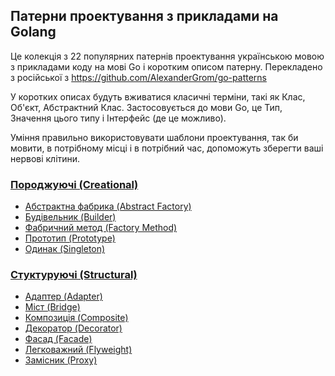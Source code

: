 ## Патерни проектування з прикладами на Golang

Це колекція з 22 популярних патернів проектування українською мовою з прикладами коду на мові Go і коротким описом 
патерну.
Перекладено з російської з https://github.com/AlexanderGrom/go-patterns

У коротких описах будуть вживатися класичні терміни, такі як Клас, Об'єкт, Абстрактний Клас. Застосовується до мови Go, це Тип, Значення цього типу і Інтерфейс (де це можливо).

Уміння правильно використовувати шаблони проектування, так би мовити, в потрібному місці і в потрібний час, допоможуть зберегти ваші нервові клітини.

### [Породжуючі (Creational)](Creational)

* [Абстрактна фабрика (Abstract Factory)](Creational/AbstractFactory)
* [Будівельник (Builder)](Creational/Builder)
* [Фабричний метод (Factory Method)](Creational/FactoryMethod)
* [Прототип (Prototype)](Creational/Prototype)
* [Одинак (Singleton)](Creational/Singleton)

### [Стуктуруючі (Structural)](Structural)

* [Адаптер (Adapter)](Structural/Adapter)
* [Міст (Bridge)](Structural/Bridge)
* [Композиція (Composite)](Structural/Composite)
* [Декоратор (Decorator)](Structural/Decorator)
* [Фасад (Facade)](Structural/Facade)
* [Легковажний (Flyweight)](Structural/Flyweight)
* [Замісник (Proxy)](Structural/Proxy)